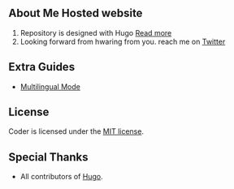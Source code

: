 
## About Me Hosted website

1. Repository is designed with Hugo [Read more](https://gohugo.io/)
2. Looking forward from hwaring from you. reach me on [Twitter](https://twitter.com/bobjeorge4real)

## Extra Guides

* [Multilingual Mode](https://github.com/luizdepra/hugo-coder/wiki/Multilingual-Mode)

## License

Coder is licensed under the [MIT license](https://github.com/luizdepra/hugo-coder/blob/master/LICENSE.md).

## Special Thanks

- All contributors of [Hugo](https://github.com/gohugoio/hugo).

